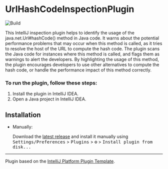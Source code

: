 # UrlHashCodeInspectionPlugin

![Build](https://github.com/MusinaPolina/UrlHashCodeInspectionPlugin/workflows/Build/badge.svg)


<!-- Plugin description -->
This IntelliJ inspection plugin helps to identify the usage of the java.net.Url#hashCode() method in
Java code. It warns about the potential performance problems that may occur when this method is
called, as it tries to resolve the host of the URL to compute the hash code. The plugin scans the
Java code for instances where this method is called, and flags them as warnings to alert the
developers. By highlighting the usage of this method, the plugin encourages developers to use other
alternatives to compute the hash code, or handle the performance impact of this method correctly.
<!-- Plugin description end -->


### To run the plugin, follow these steps:

1. Install the plugin in IntelliJ IDEA.
2. Open a Java project in IntelliJ IDEA.

## Installation

- Manually:

  Download
  the [latest release](https://github.com/MusinaPolina/UrlHashCodeInspectionPlugin/releases/latest)
  and install it manually using
  <kbd>Settings/Preferences</kbd> > <kbd>Plugins</kbd> > <kbd>⚙️</kbd> > <kbd>Install plugin from
  disk...</kbd>

---
Plugin based on the [IntelliJ Platform Plugin Template][template].

[template]: https://github.com/JetBrains/intellij-platform-plugin-template

[docs:plugin-description]: https://plugins.jetbrains.com/docs/intellij/plugin-user-experience.html#plugin-description-and-presentation
